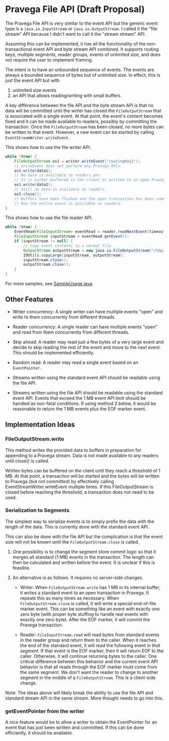 
# Pravega File API (Draft Proposal)

The Pravega File API is very similar to the event API but the generic event type is a `java.io.InputStream` or
`java.io.OutputStream`. I called it the "file stream" API because I didn't want to call it the "stream stream" API.

Assuming this can be implemented, it has all the functionality of the non-transactional event API and byte stream API combined.
It supports routing keys, multiple segments, reader groups, events of unlimited size, and does not require the user to implement framing.

The intent is to have an unbounded sequence of events.
The events are always a bounded sequence of bytes but of unlimited size.
In effect, this is just the event API but with
1) unlimited size events
2) an API that allows reading/writing with small buffers.

A key difference between the file API and the byte stream API is that no data will be committed until the writer has closed
the `FileOutputStream` that is associated with a single event.
At that point, the event's content becomes fixed and it can be made available to readers, possibly by committing the transaction.
Once the `FileOutputStream` has been closed, no more bytes can be written to that event.
However, a new event can be started by calling `EventStreamWriter.writeEvent`.

This shows how to use the file writer API.

```java
while (true) {
    FileOutputStream os1 = writer.writeEvent("routingKey1");
    // writeEvent does not perform any Pravega RPCs.
    os1.write(data1);
    // No data is available to readers yet.
    // It is either buffered in the client or written to an open Pravega transaction.
    os1.write(data2);
    // Still no data is available to readers.
    os1.close();
    // Buffers have been flushed and the open transaction has been committed.
    // Now the entire event is available to readers.
}
```

This shows how to use the file reader API.

```java
while (true) {
    EventRead<FileInputStream> eventRead = reader.readNextEvent(timeout);
    FileInputStream inputStream = eventRead.getEvent();
    if (inputStream != null) {
        // Copy event contents to a normal file.
        OutputStream outputStream = new java.io.FileOutputStream("/tmp/file");
        IOUtils.copyLarge(inputStream, outputStream);
        inputStream.close();
        outputStream.close();
    }
}
```

For more samples, see [SampleUsage.java](SampleUsage.java).

## Other Features

- Writer concurrency: A single writer can have multiple events "open" and write to them concurrently from
  different threads.

- Reader concurrency: A single reader can have multiple events "open" and read from them concurrently from
  different threads.

- Skip ahead: A reader may read just a few bytes of a very large event and decide to skip reading the rest of the event
  and move to the next event. This should be implemented efficiently.

- Random read: A reader may read a single event based on an `EventPointer`.

- Streams written using the standard event API should be readable using the file API.

- Streams written using the file API should be readable using the standard event API.
  Events that exceed the 1 MB event API limit should be handled as non-fatal conditions.
  If using method 2 below, it would be reasonable to return the 1 MB events plus
  the EOF marker event.

## Implementation Ideas

### FileOutputStream.write

This method writes the provided data to buffers in preparation for appending to a Pravega stream.
Data is not made available to any readers until close() is called.

Written bytes can be buffered on the client until they reach a threshold of 1 MB.
At that point, a transaction will be started and the bytes will be written to Pravega
(but not committed) by effectively calling EventStreamWriter.writeEvent multiple times.
If this FileOutputStream is closed before reaching the threshold, a transaction does
not need to be used.

### Serialization to Segments

The simplest way to serialize events is to simply prefix the data with the length of the data.
This is currently done with the standard event API.

This can also be done with the file API but the complication is that the event size will not be
known until the `FileOutputStream.close` is called.

1. One possibility is to change the segment store
   commit logic so that it merges all standard (1 MB) events in the transaction.
   The length can then be calculated and written before the event. It is unclear if this is feasible.

2. An alternative is as follows. It requires no server-side changes.

   - Writer: When `FileOutputStream.write` has 1 MB in its internal buffer,
     it writes a standard event to an open transaction in Pravega. It repeats this as many times as necessary.
     When `FileOutputStream.close` is called, it will write a special end-of-file marker event.
     This can be something like an event with exactly one zero byte (with proper byte stuffing to handle
     real events with exactly one zero byte).
     After the EOF marker, it will commit the Pravega transaction.

   - Reader: `FileInputStream.read` will read bytes from standard events in the reader group and return them to the caller.
     When it reaches the end of the standard event, it will read the following event *in that segment*.
     If that event is the EOF marker, then it will return EOF to the caller.
     Otherwise, it will continue returning bytes to the caller.
     One critical difference between this behavior and the current event API behavior is that all
     reads through the EOF marker must come from the same segment. We don't want the reader
     to change to another segment in the middle of a `FileOutputStream`. This is a client-side change.

Note: The ideas above will likely break the ability to use the file API and standard stream API in the same stream.
More thought needs to go into this.

### getEventPointer from the writer

A nice feature would be to allow a writer to obtain the EventPointer for an event that has just been written and committed.
If this can be done efficiently, it should be available.
